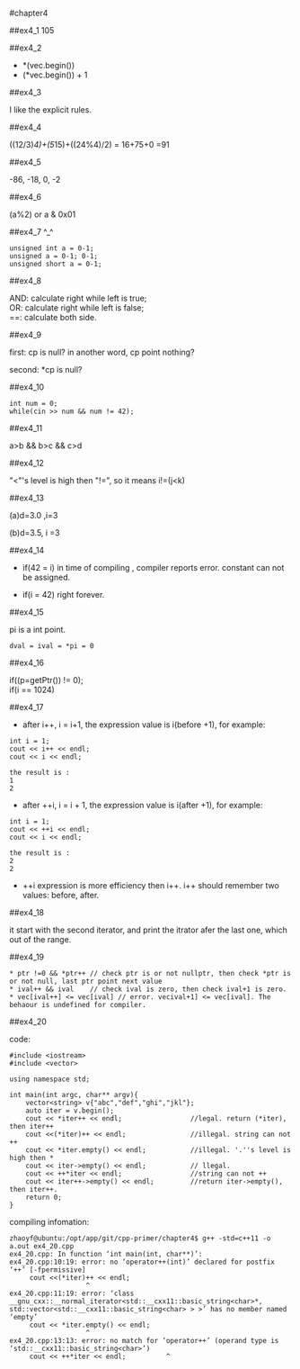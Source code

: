 #chapter4

##ex4_1
105

##ex4_2

* *(vec.begin())
* (*vec.begin()) + 1

##ex4_3

I like the explicit rules.

##ex4_4

((12/3)*4)+(5*15)+((24%4)/2) = 16+75+0 =91

##ex4_5

-86, -18, 0, -2

##ex4_6

(a%2) or a & 0x01

##ex4_7
^_^
~~~
unsigned int a = 0-1; 
unsigned a = 0-1; 0-1; 
unsigned short a = 0-1; 
~~~

##ex4_8

AND: calculate right while left is true;    
OR: calculate right while left is false;  
==: calculate both side.

##ex4_9

first: cp is null? in another word, cp point nothing?

second: *cp is null?

##ex4_10

~~~
int num = 0;
while(cin >> num && num != 42);
~~~

##ex4_11

a>b && b>c && c>d 


##ex4_12

"<"'s level is high then "!=", so it means i!=(j<k)

##ex4_13

(a)d=3.0 ,i=3

(b)d=3.5, i =3

##ex4_14

* if(42 = i) in time of compiling , compiler reports error. constant can not be assigned.

* if(i = 42) right forever. 

##ex4_15

pi is a int point.
~~~
dval = ival = *pi = 0
~~~

##ex4_16


if((p=getPtr()) != 0);  
if(i == 1024)

##ex4_17

* after i++, i = i+1, the expression value is i(before +1), for example:
~~~
int i = 1;
cout << i++ << endl;
cout << i << endl;

the result is :
1
2
~~~

* after ++i, i = i + 1, the expression value is i(after +1), for example:
~~~
int i = 1;
cout << ++i << endl;
cout << i << endl;

the result is :
2
2
~~~

* ++i expression is more efficiency then i++. i++ should remember two values: before, after.

##ex4_18

it start with the second iterator, and print the itrator afer the last one, which out of the range.

##ex4_19

~~~
* ptr !=0 && *ptr++ // check ptr is or not nullptr, then check *ptr is or not null, last ptr point next value
* ival++ && ival    // check ival is zero, then check ival+1 is zero.
* vec[ival++] <= vec[ival] // error. vecival+1] <= vec[ival]. The behaour is undefined for compiler.
~~~

##ex4_20

code:
~~~
#include <iostream>
#include <vector>

using namespace std;

int main(int argc, char** argv){
    vector<string> v{"abc","def","ghi","jkl"};
    auto iter = v.begin();
    cout << *iter++ << endl;                 //legal. return (*iter), then iter++
    cout <<(*iter)++ << endl;                //illegal. string can not ++
    cout << *iter.empty() << endl;           //illegal. '.''s level is high then *
    cout << iter->empty() << endl;           // llegal.
    cout << ++*iter << endl;                 //string can not ++
    cout << iter++->empty() << endl;         //return iter->empty(), then iter++.
    return 0;
}
~~~

compiling infomation:
~~~
zhaoyf@ubuntu:/opt/app/git/cpp-primer/chapter4$ g++ -std=c++11 -o a.out ex4_20.cpp 
ex4_20.cpp: In function ‘int main(int, char**)’:
ex4_20.cpp:10:19: error: no ‘operator++(int)’ declared for postfix ‘++’ [-fpermissive]
     cout <<(*iter)++ << endl;
                   ^
ex4_20.cpp:11:19: error: ‘class __gnu_cxx::__normal_iterator<std::__cxx11::basic_string<char>*, std::vector<std::__cxx11::basic_string<char> > >’ has no member named ‘empty’
     cout << *iter.empty() << endl;
                   ^
ex4_20.cpp:13:13: error: no match for ‘operator++’ (operand type is ‘std::__cxx11::basic_string<char>’)
     cout << ++*iter << endl;          ^
~~~